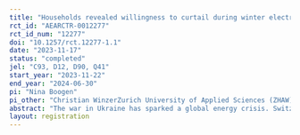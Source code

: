 ```yaml
---
title: "Households revealed willingness to curtail during winter electricity shortages"
rct_id: "AEARCTR-0012277"
rct_id_num: "12277"
doi: "10.1257/rct.12277-1.1"
date: "2023-11-17"
status: "completed"
jel: "C93, D12, D90, Q41"
start_year: "2023-11-22"
end_year: "2024-06-30"
pi: "Nina Boogen"
pi_other: "Christian WinzerZurich University of Applied Sciences (ZHAW)"
abstract: "The war in Ukraine has sparked a global energy crisis. Switzerland's energy supply is also affected. While the winter of 2022/23 was rather mild in Switzerland, this might not be the case for coming winters. Thus, we design and implement a field experiment, in which we want to test the revealed willingness to pay of households for their heat pump’s energy consumption during winter electricity shortages with relatively extreme electricity prices. The experiment will be implemented in cooperation with a Swiss utility, that invites their residential customers with heat pumps to participate to the study. Our intervention provides treated households with weekly high price signals, the households then decide whether to pay these high prices (deduction form a virtual study budget) or to curtail their heat pump’s consumption and avoid some part of the high energy costs."
layout: registration
---
```


